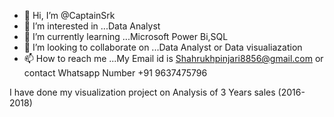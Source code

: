 - 👋 Hi, I’m @CaptainSrk
- 👀 I’m interested in ...Data Analyst
- 🌱 I’m currently learning ...Microsoft Power Bi,SQL
- 💞️ I’m looking to collaborate on ...Data Analyst or Data visualiazation 
- 📫 How to reach me ...My Email id is Shahrukhpinjari8856@gmail.com or contact Whatsapp Number +91 9637475796 

I have done my visualization project on Analysis of 3 Years sales (2016-2018)

<!---
CaptainSrk/CaptainSrk is a ✨ special ✨ repository because its `README.md` (this file) appears on your GitHub profile.
You can click the Preview link to take a look at your changes.
--->
